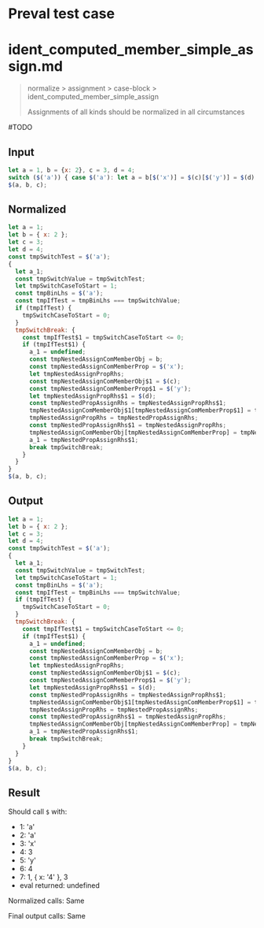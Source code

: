 # Preval test case

# ident_computed_member_simple_assign.md

> normalize > assignment > case-block > ident_computed_member_simple_assign
>
> Assignments of all kinds should be normalized in all circumstances

#TODO

## Input

`````js filename=intro
let a = 1, b = {x: 2}, c = 3, d = 4;
switch ($('a')) { case $('a'): let a = b[$('x')] = $(c)[$('y')] = $(d); break; }
$(a, b, c);
`````

## Normalized

`````js filename=intro
let a = 1;
let b = { x: 2 };
let c = 3;
let d = 4;
const tmpSwitchTest = $('a');
{
  let a_1;
  const tmpSwitchValue = tmpSwitchTest;
  let tmpSwitchCaseToStart = 1;
  const tmpBinLhs = $('a');
  const tmpIfTest = tmpBinLhs === tmpSwitchValue;
  if (tmpIfTest) {
    tmpSwitchCaseToStart = 0;
  }
  tmpSwitchBreak: {
    const tmpIfTest$1 = tmpSwitchCaseToStart <= 0;
    if (tmpIfTest$1) {
      a_1 = undefined;
      const tmpNestedAssignComMemberObj = b;
      const tmpNestedAssignComMemberProp = $('x');
      let tmpNestedAssignPropRhs;
      const tmpNestedAssignComMemberObj$1 = $(c);
      const tmpNestedAssignComMemberProp$1 = $('y');
      let tmpNestedAssignPropRhs$1 = $(d);
      const tmpNestedPropAssignRhs = tmpNestedAssignPropRhs$1;
      tmpNestedAssignComMemberObj$1[tmpNestedAssignComMemberProp$1] = tmpNestedPropAssignRhs;
      tmpNestedAssignPropRhs = tmpNestedPropAssignRhs;
      const tmpNestedPropAssignRhs$1 = tmpNestedAssignPropRhs;
      tmpNestedAssignComMemberObj[tmpNestedAssignComMemberProp] = tmpNestedPropAssignRhs$1;
      a_1 = tmpNestedPropAssignRhs$1;
      break tmpSwitchBreak;
    }
  }
}
$(a, b, c);
`````

## Output

`````js filename=intro
let a = 1;
let b = { x: 2 };
let c = 3;
let d = 4;
const tmpSwitchTest = $('a');
{
  let a_1;
  const tmpSwitchValue = tmpSwitchTest;
  let tmpSwitchCaseToStart = 1;
  const tmpBinLhs = $('a');
  const tmpIfTest = tmpBinLhs === tmpSwitchValue;
  if (tmpIfTest) {
    tmpSwitchCaseToStart = 0;
  }
  tmpSwitchBreak: {
    const tmpIfTest$1 = tmpSwitchCaseToStart <= 0;
    if (tmpIfTest$1) {
      a_1 = undefined;
      const tmpNestedAssignComMemberObj = b;
      const tmpNestedAssignComMemberProp = $('x');
      let tmpNestedAssignPropRhs;
      const tmpNestedAssignComMemberObj$1 = $(c);
      const tmpNestedAssignComMemberProp$1 = $('y');
      let tmpNestedAssignPropRhs$1 = $(d);
      const tmpNestedPropAssignRhs = tmpNestedAssignPropRhs$1;
      tmpNestedAssignComMemberObj$1[tmpNestedAssignComMemberProp$1] = tmpNestedPropAssignRhs;
      tmpNestedAssignPropRhs = tmpNestedPropAssignRhs;
      const tmpNestedPropAssignRhs$1 = tmpNestedAssignPropRhs;
      tmpNestedAssignComMemberObj[tmpNestedAssignComMemberProp] = tmpNestedPropAssignRhs$1;
      a_1 = tmpNestedPropAssignRhs$1;
      break tmpSwitchBreak;
    }
  }
}
$(a, b, c);
`````

## Result

Should call `$` with:
 - 1: 'a'
 - 2: 'a'
 - 3: 'x'
 - 4: 3
 - 5: 'y'
 - 6: 4
 - 7: 1, { x: '4' }, 3
 - eval returned: undefined

Normalized calls: Same

Final output calls: Same

